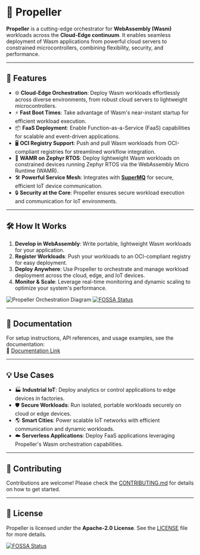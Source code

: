 # 🚀 Propeller

**Propeller** is a cutting-edge orchestrator for **WebAssembly (Wasm)** workloads across the **Cloud-Edge continuum**. It enables seamless deployment of Wasm applications from powerful cloud servers to constrained microcontrollers, combining flexibility, security, and performance.

---

## 🌟 Features

- 🌐 **Cloud-Edge Orchestration**: Deploy Wasm workloads effortlessly across diverse environments, from robust cloud servers to lightweight microcontrollers.
- ⚡ **Fast Boot Times**: Take advantage of Wasm's near-instant startup for efficient workload execution.
- 📦 **FaaS Deployment**: Enable Function-as-a-Service (FaaS) capabilities for scalable and event-driven applications.
- 🖥️ **OCI Registry Support**: Push and pull Wasm workloads from OCI-compliant registries for streamlined workflow integration.
- 🔧 **WAMR on Zephyr RTOS**: Deploy lightweight Wasm workloads on constrained devices running Zephyr RTOS via the WebAssembly Micro Runtime (WAMR).
- 🛠️ **Powerful Service Mesh**: Integrates with **[SuperMQ](https://github.com/absmach)** for secure, efficient IoT device communication.
- 🔒 **Security at the Core**: Propeller ensures secure workload execution and communication for IoT environments.

---

## 🛠️ How It Works

1. **Develop in WebAssembly**: Write portable, lightweight Wasm workloads for your application.
2. **Register Workloads**: Push your workloads to an OCI-compliant registry for easy deployment.
3. **Deploy Anywhere**: Use Propeller to orchestrate and manage workload deployment across the cloud, edge, and IoT devices.
4. **Monitor & Scale**: Leverage real-time monitoring and dynamic scaling to optimize your system's performance.

![Propeller Orchestration Diagram](docs/architecture.svg)
[![FOSSA Status](https://app.fossa.com/api/projects/git%2Bgithub.com%2Frodneyosodo%2Fpropeller.svg?type=shield)](https://app.fossa.com/projects/git%2Bgithub.com%2Frodneyosodo%2Fpropeller?ref=badge_shield)

---

## 📖 Documentation

For setup instructions, API references, and usage examples, see the documentation:  
🔗 [Documentation Link](http://docs.propeller.abstractmachines.fr/)

---

## 💡 Use Cases

- 🏭 **Industrial IoT**: Deploy analytics or control applications to edge devices in factories.
- 🛡️ **Secure Workloads**: Run isolated, portable workloads securely on cloud or edge devices.
- 🌎 **Smart Cities**: Power scalable IoT networks with efficient communication and dynamic workloads.
- ☁️ **Serverless Applications**: Deploy FaaS applications leveraging Propeller's Wasm orchestration capabilities.

---

## 🤝 Contributing

Contributions are welcome! Please check the [CONTRIBUTING.md](#) for details on how to get started.

---

## 📜 License

Propeller is licensed under the **Apache-2.0 License**. See the [LICENSE](LICENSE) file for more details.


[![FOSSA Status](https://app.fossa.com/api/projects/git%2Bgithub.com%2Frodneyosodo%2Fpropeller.svg?type=large)](https://app.fossa.com/projects/git%2Bgithub.com%2Frodneyosodo%2Fpropeller?ref=badge_large)